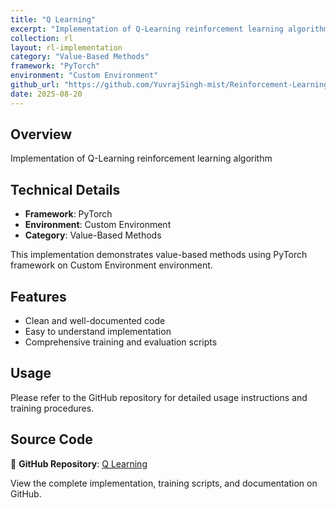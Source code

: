 ```yaml
---
title: "Q Learning"
excerpt: "Implementation of Q-Learning reinforcement learning algorithm"
collection: rl
layout: rl-implementation
category: "Value-Based Methods"
framework: "PyTorch"
environment: "Custom Environment"
github_url: "https://github.com/YuvrajSingh-mist/Reinforcement-Learning/tree/master/Q-Learning"
date: 2025-08-20
---
```


## Overview
Implementation of Q-Learning reinforcement learning algorithm

## Technical Details
- **Framework**: PyTorch
- **Environment**: Custom Environment
- **Category**: Value-Based Methods

This implementation demonstrates value-based methods using PyTorch framework on Custom Environment environment.

## Features
- Clean and well-documented code
- Easy to understand implementation
- Comprehensive training and evaluation scripts

## Usage
Please refer to the GitHub repository for detailed usage instructions and training procedures.


## Source Code
📁 **GitHub Repository**: [Q Learning](https://github.com/YuvrajSingh-mist/Reinforcement-Learning/tree/master/Q-Learning)

View the complete implementation, training scripts, and documentation on GitHub.
